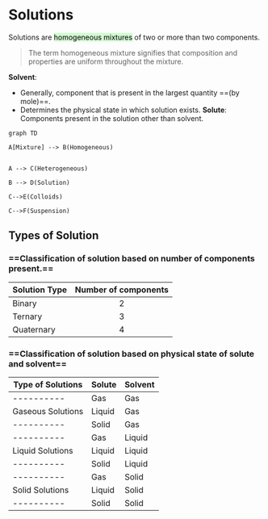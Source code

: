 # Solutions
Solutions are <mark style="background: #BBFABBA6;">homogeneous mixtures</mark> of two or more than two components.
>The term homogeneous mixture signifies that composition and properties are uniform throughout the mixture.


**Solvent**:
- Generally, component that is present in the largest quantity ==(by mole)==.
- Determines the physical state in which solution exists.
**Solute**: Components present in the solution other than solvent.

``` mermaid
graph TD

A[Mixture] --> B(Homogeneous)


A --> C(Heterogeneous)

B --> D(Solution)

C-->E(Colloids)

C-->F(Suspension)
```

## Types of Solution
### ==Classification of solution based on number of components present.==
| Solution Type | Number of components |
| ------------- |:--------------------:|
| Binary        |          2           |
| Ternary       |          3           |
| Quaternary    |          4           |

### ==Classification of solution based on physical state of solute and solvent==
| Type of Solutions | Solute | Solvent |
| ----------------- | ------ | ------- |
| ----------        | Gas    | Gas     |
| Gaseous Solutions | Liquid | Gas     |
| ----------        | Solid  | Gas     |
| ----------        | Gas    | Liquid  |
| Liquid Solutions  | Liquid | Liquid  |
| ----------        | Solid  | Liquid  |
| ----------        | Gas    | Solid   |
| Solid Solutions   | Liquid | Solid   |
| ----------        | Solid  | Solid   |


